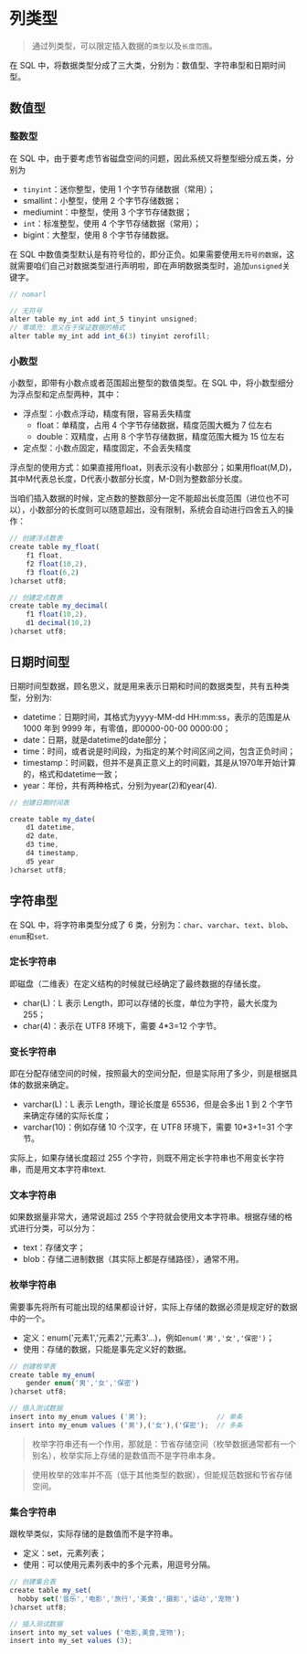 # 列类型
<!-- toc -->

> 通过列类型，可以限定插入数据的`类型`以及`长度范围`。

在 SQL 中，将数据类型分成了三大类，分别为：数值型、字符串型和日期时间型。

## 数值型

### 整数型

在 SQL 中，由于要考虑节省磁盘空间的问题，因此系统又将整型细分成五类，分别为

- `tinyint`：迷你整型，使用 1 个字节存储数据（常用）；
- smallint：小整型，使用 2 个字节存储数据；
- mediumint：中整型，使用 3 个字节存储数据；
- `int`：标准整型，使用 4 个字节存储数据（常用）；
- bigint：大整型，使用 8 个字节存储数据。

在 SQL 中数值类型默认是有符号位的，即分正负。如果需要使用`无符号的数据`，这就需要咱们自己对数据类型进行声明啦，即在声明数据类型时，追加`unsigned`关键字。

```js
// nomarl

// 无符号
alter table my_int add int_5 tinyint unsigned;
// 零填充: 意义在于保证数据的格式
alter table my_int add int_6(3) tinyint zerofill;
```

### 小数型

小数型，即带有小数点或者范围超出整型的数值类型。在 SQL 中，将小数型细分为浮点型和定点型两种，其中：

- 浮点型：小数点浮动，精度有限，容易丢失精度
  - float：单精度，占用 4 个字节存储数据，精度范围大概为 7 位左右
  - double：双精度，占用 8 个字节存储数据，精度范围大概为 15 位左右
- 定点型：小数点固定，精度固定，不会丢失精度

浮点型的使用方式：如果直接用float，则表示没有小数部分；如果用float(M,D)，其中M代表总长度，D代表小数部分长度，M-D则为整数部分长度。

当咱们插入数据的时候，定点数的整数部分一定不能超出长度范围（进位也不可以），小数部分的长度则可以随意超出，没有限制，系统会自动进行四舍五入的操作：

```js
// 创建浮点数表
create table my_float(
    f1 float,
    f2 float(10,2),  
    f3 float(6,2)
)charset utf8;

// 创建定点数表
create table my_decimal(
    f1 float(10,2),
    d1 decimal(10,2)
)charset utf8;
```

## 日期时间型

日期时间型数据，顾名思义，就是用来表示日期和时间的数据类型，共有五种类型，分别为:

- datetime：日期时间，其格式为yyyy-MM-dd HH:mm:ss，表示的范围是从 1000 年到 9999 年，有零值，即0000-00-00 0000:00；
- date：日期，就是datetime的date部分；
- time：时间，或者说是时间段，为指定的某个时间区间之间，包含正负时间；
- timestamp：时间戳，但并不是真正意义上的时间戳，其是从1970年开始计算的，格式和datetime一致；
- year：年份，共有两种格式，分别为year(2)和year(4).

```js
// 创建日期时间表

create table my_date(
    d1 datetime,
    d2 date,
    d3 time,
    d4 timestamp,
    d5 year
)charset utf8;
```

## 字符串型

在 SQL 中，将字符串类型分成了 6 类，分别为：`char`、`varchar`、`text`、`blob`、`enum`和`set`.

### 定长字符串

即磁盘（二维表）在定义结构的时候就已经确定了最终数据的存储长度。

- char(L)：L 表示 Length，即可以存储的长度，单位为字符，最大长度为 255；
- char(4)：表示在 UTF8 环境下，需要 4*3=12 个字节。

### 变长字符串

即在分配存储空间的时候，按照最大的空间分配，但是实际用了多少，则是根据具体的数据来确定。

- varchar(L)：L 表示 Length，理论长度是 65536，但是会多出 1 到 2 个字节来确定存储的实际长度；
- varchar(10)：例如存储 10 个汉字，在 UTF8 环境下，需要 10*3+1=31 个字节。

实际上，如果存储长度超过 255 个字符，则既不用定长字符串也不用变长字符串，而是用文本字符串text.

### 文本字符串

如果数据量非常大，通常说超过 255 个字符就会使用文本字符串。根据存储的格式进行分类，可以分为：

- text：存储文字；
- blob：存储二进制数据（其实际上都是存储路径），通常不用。

### 枚举字符串

需要事先将所有可能出现的结果都设计好，实际上存储的数据必须是规定好的数据中的一个。

- 定义：enum('元素1','元素2','元素3'...)，例如`enum('男','女','保密')`；
- 使用：存储的数据，只能是事先定义好的数据。

```js
// 创建枚举表
create table my_enum(
    gender enum('男','女','保密')
)charset utf8;

// 插入测试数据
insert into my_enum values ('男');                 // 单条
insert into my_enum values ('男'),('女'),('保密');  // 多条
```

> 枚举字符串还有一个作用，那就是：节省存储空间（枚举数据通常都有一个别名），枚举实际上存储的是数值而不是字符串本身。

> 使用枚举的效率并不高（低于其他类型的数据），但能规范数据和节省存储空间。

### 集合字符串

跟枚举类似，实际存储的是数值而不是字符串。

- 定义：set，元素列表；
- 使用：可以使用元素列表中的多个元素，用逗号分隔。

```js
// 创建集合表
create table my_set(
  hobby set('音乐','电影','旅行','美食','摄影','运动','宠物')
)charset utf8;

// 插入测试数据
insert into my_set values ('电影,美食,宠物');
insert into my_set values (3);
```
